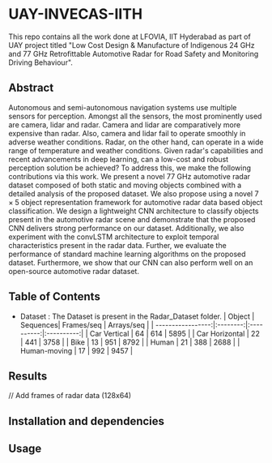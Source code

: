 # UAY-INVECAS-IITH

This repo contains all the work done at LFOVIA, IIT Hyderabad as part of UAY project titled "Low Cost Design & Manufacture of Indigenous 24 GHz and 77 GHz Retrofittable Automotive Radar for Road Safety and Monitoring Driving Behaviour".

## Abstract

Autonomous and semi-autonomous navigation systems use multiple sensors for perception. Amongst all the sensors, the most prominently used are camera, lidar and radar. Camera and lidar are comparatively more expensive than radar. Also, camera and lidar fail to operate smoothly in adverse weather conditions. Radar, on the other hand, can operate in a wide range of temperature and weather conditions. Given radar's capabilities and recent advancements in deep learning, can a low-cost and robust perception solution be achieved? To address this, we make the following contributions via this work. We present a novel 77 GHz automotive radar dataset composed of both static and moving objects combined with a detailed analysis of the proposed dataset. We also propose using a novel $7 \times 5$ object representation framework for automotive radar data based object classification. We design a lightweight CNN architecture to classify objects present in the automotive radar scene and demonstrate that the proposed CNN delivers strong performance on our dataset. Additionally, we also experiment with the convLSTM architecture to exploit temporal characteristics present in the radar data. Further, we evaluate the performance of standard machine learning algorithms on the proposed dataset. Furthermore, we show that our CNN can also perform well on an open-source automotive radar dataset.

## Table of Contents
 - Dataset : The Dataset is present in the Radar_Dataset folder.
 | Object            | Sequences| Frames/seq | Arrays/seq |
 | -----------------:|:--------:|:----------:|:----------:|
 | Car Vertical      |    64    |    614     |    5895    |
 | Car Horizontal    |    22    |    441     |    3758    |
 |     Bike          |    13    |    951     |    8792    |
 |     Human         |    21    |    388     |    2688    |
 |  Human-moving     |    17    |    992     |    9457    |

## Results 

 // Add frames of radar data (128x64)
 
 
## Installation and dependencies

## Usage





